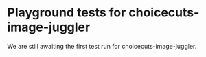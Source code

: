 # Playground tests for choicecuts-image-juggler
We are still awaiting the first test run for choicecuts-image-juggler.

